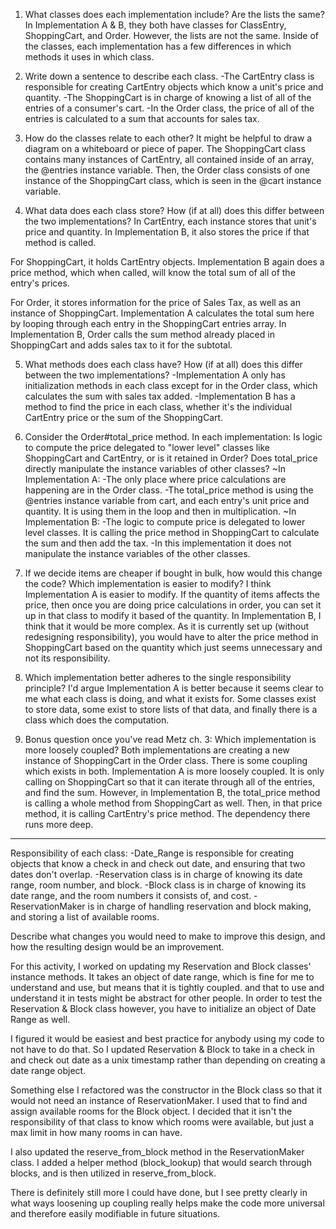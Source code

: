 1) What classes does each implementation include? Are the lists the same?
  In Implementation A & B, they both have classes for ClassEntry, ShoppingCart, and Order. However, the lists are not the same. Inside of the classes, each implementation has a few differences in which methods it uses in which class.

2) Write down a sentence to describe each class.
  -The CartEntry class is responsible for creating CartEntry objects which know a unit's price and quantity.
  -The ShoppingCart is in charge of knowing a list of all of the entries of a consumer's cart.
  -In the Order class, the price of all of the entries is calculated to a sum that accounts for sales tax.

3) How do the classes relate to each other? It might be helpful to draw a diagram on a whiteboard or piece of paper.
  The ShoppingCart class contains many instances of CartEntry, all contained inside of an array, the @entries instance variable.
  Then, the Order class consists of one instance of the ShoppingCart class, which is seen in the @cart instance variable.

4) What data does each class store? How (if at all) does this differ between the two implementations?
  In CartEntry, each instance stores that unit's price and quantity. In Implementation B, it also stores the price if that method is called.

  For ShoppingCart, it holds CartEntry objects. Implementation B again does a price method, which when called, will know the total sum of all of the entry's prices.

  For Order, it stores information for the price of Sales Tax, as well as an instance of ShoppingCart. Implementation A calculates the total sum here by looping through each entry in the ShoppingCart entries array. In Implementation B, Order calls the sum method already placed in ShoppingCart and adds sales tax to it for the subtotal.

5) What methods does each class have? How (if at all) does this differ between the two implementations?
  -Implementation A only has initialization methods in each class except for in the Order class, which calculates the sum with sales tax added.
  -Implementation B has a method to find the price in each class, whether it's the individual CartEntry price or the sum of the ShoppingCart.

6) Consider the Order#total_price method. In each implementation:
Is logic to compute the price delegated to "lower level" classes like ShoppingCart and CartEntry, or is it retained in Order?
Does total_price directly manipulate the instance variables of other classes?
  ~In Implementation A: 
    -The only place where price calculations are happening are in the Order class. 
    -The total_price method is using the @entries instance variable from cart, and each entry's unit price and quantity. It is using them in the loop and then in multiplication.
  ~In Implementation B:
    -The logic to compute price is delegated to lower level classes. It is calling the price method in ShoppingCart to calculate the sum and then add the tax.
    -In this implementation it does not manipulate the instance variables of the other classes.
    
7) If we decide items are cheaper if bought in bulk, how would this change the code? Which implementation is easier to modify?
  I think Implementation A is easier to modify. If the quantity of items affects the price, then once you are doing price calculations in order, you can set it up in that class to modify it based of the quantity.
  In Implementation B, I think that it would be more complex. As it is currently set up (without redesigning responsibility), you would have to alter the price method in ShoppingCart based on the quantity which just seems unnecessary and not its responsibility.

8) Which implementation better adheres to the single responsibility principle?
  I'd argue Implementation A is better because it seems clear to me what each class is doing, and what it exists for. Some classes exist to store data, some exist to store lists of that data, and finally there is a class which does the computation.

9) Bonus question once you've read Metz ch. 3: Which implementation is more loosely coupled?
  Both implementations are creating a new instance of ShoppingCart in the Order class. There is some coupling which exists in both. Implementation A is more loosely coupled. It is only calling on ShoppingCart so that it can iterate through all of the entries, and find the sum. However, in Implementation B, the total_price method is calling a whole method from ShoppingCart as well. Then, in that price method, it is calling CartEntry's price method. The dependency there runs more deep. 


------------------------------------------------


  Responsibility of each class:
    -Date_Range is responsible for creating objects that know a check in and check out date, and ensuring that two dates don't overlap.
    -Reservation class is in charge of knowing its date range, room number, and block.
    -Block class is in charge of knowing its date range, and the room numbers it consists of, and cost.
    -ReservationMaker is in charge of handling reservation and block making, and storing a list of available rooms.


Describe what changes you would need to make to improve this design, and how the resulting design would be an improvement.

  For this activity, I worked on updating my Reservation and Block classes' instance methods. It takes an object of date range, which is fine for me to understand and use, but means that it is tightly coupled. and that to use and understand it in tests might be abstract for other people. In order to test the Reservation & Block class however, you have to initialize an object of Date Range as well. 
  
  I figured it would be easiest and best practice for anybody using my code to not have to do that. So I updated Reservation & Block to take in a check in and check out date as a unix timestamp rather than depending on creating a date range object.


  Something else I refactored was the constructor in the Block class so that it would not need an instance of ReservationMaker. I used that to find and assign available rooms for the Block object. I decided that it isn't the responsibility of that class to know which rooms were available, but just a max limit in how many rooms in can have.

  I also updated the reserve_from_block method in the ReservationMaker class. I added a helper method (block_lookup) that would search through blocks, and is then utilized in reserve_from_block.

  There is definitely still more I could have done, but I see pretty clearly in what ways loosening up coupling really helps make the code more universal and therefore easily modifiable in future situations.




